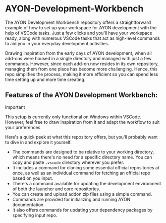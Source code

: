 # AYON-Development-Workbench

The AYON Development Workbench repository offers a straightforward example of how to set up your workspace for AYON development with the help of VSCode tasks. Just a few clicks and you'll have your workspace ready, along with numerous VSCode tasks that act as high-level commands to aid you in your everyday development activities.

Drawing inspiration from the early days of AYON development, when all add-ons were housed in a single directory and managed with just a few commands. However, since each add-on now resides in its own repository, managing them from one place has become more challenging. Hence, this repo simplifies the process, making it more efficient so you can spend less time setting up and more time creating.

## Features of the AYON Development Workbench:
> [!IMPORTANT]  
> This setup is currently only functional on Windows within VSCode. However, feel free to draw inspiration from it and adapt the workflow to suit your preferences.

Here's a quick peek at what this repository offers, but you'll probably want to dive in and explore it yourself.

- The commands are designed to be relative to your working directory, which means there's no need for a specific directory name. You can copy and paste `.vscode` directory wherever you prefer.
- It includes a command for cloning some essential official repositories at once, as well as an individual command for fetching an official repo based on you input.
- There's a command available for updating the development environment of both the launcher and core repositories.
- You can create and upload addon zip files using a simple command.
- Commands are provided for initializing and running AYON documentation.
- It also offers commands for updating your dependency packages by specifying input repo.

